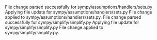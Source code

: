File change parsed successfully for sympy/assumptions/handlers/sets.py
Applying file update for sympy/assumptions/handlers/sets.py
File change applied to sympy/assumptions/handlers/sets.py.
File change parsed successfully for sympy/simplify/simplify.py
Applying file update for sympy/simplify/simplify.py
File change applied to sympy/simplify/simplify.py.
